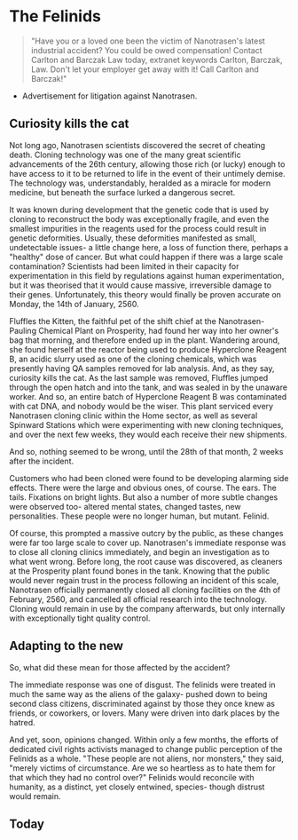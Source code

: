 # The Felinids

> "Have you or a loved one been the victim of Nanotrasen's latest industrial accident? You could be owed compensation! Contact Carlton and Barczak Law today, extranet keywords Carlton, Barczak, Law. Don't let your employer get away with it! Call Carlton and Barczak!"
- Advertisement for litigation against Nanotrasen.

## Curiosity kills the cat

Not long ago, Nanotrasen scientists discovered the secret of cheating death. Cloning technology was one of the many great scientific advancements of the 26th century, allowing those rich (or lucky) enough to have access to it to be returned to life in the event of their untimely demise. The technology was, understandably, heralded as a miracle for modern medicine, but beneath the surface lurked a dangerous secret.

It was known during development that the genetic code that is used by cloning to reconstruct the body was exceptionally fragile, and even the smallest impurities in the reagents used for the process could result in genetic deformities. Usually, these deformities manifested as small, undetectable issues- a little change here, a loss of function there, perhaps a "healthy" dose of cancer. But what could happen if there was a large scale contamination? Scientists had been limited in their capacity for experimentation in this field by regulations against human experimentation, but it was theorised that it would cause massive, irreversible damage to their genes. Unfortunately, this theory would finally be proven accurate on Monday, the 14th of January, 2560.

Fluffles the Kitten, the faithful pet of the shift chief at the Nanotrasen-Pauling Chemical Plant on Prosperity, had found her way into her owner's bag that morning, and therefore ended up in the plant. Wandering around, she found herself at the reactor being used to produce Hyperclone Reagent B, an acidic slurry used as one of the cloning chemicals, which was presently having QA samples removed for lab analysis. And, as they say, curiosity kills the cat. As the last sample was removed, Fluffles jumped through the open hatch and into the tank, and was sealed in by the unaware worker. And so, an entire batch of Hyperclone Reagent B was contaminated with cat DNA, and nobody would be the wiser. This plant serviced every Nanotrasen cloning clinic within the Home sector, as well as several Spinward Stations which were experimenting with new cloning techniques, and over the next few weeks, they would each receive their new shipments.

And so, nothing seemed to be wrong, until the 28th of that month, 2 weeks after the incident.

Customers who had been cloned were found to be developing alarming side effects. There were the large and obvious ones, of course. The ears. The tails. Fixations on bright lights. But also a number of more subtle changes were observed too- altered mental states, changed tastes, new personalities. These people were no longer human, but mutant. Felinid.

Of course, this prompted a massive outcry by the public, as these changes were far too large scale to cover up. Nanotrasen's immediate response was to close all cloning clinics immediately, and begin an investigation as to what went wrong. Before long, the root cause was discovered, as cleaners at the Prosperity plant found bones in the tank. Knowing that the public would never regain trust in the process following an incident of this scale, Nanotrasen officially permanently closed all cloning facilities on the 4th of February, 2560, and cancelled all official research into the technology. Cloning would remain in use by the company afterwards, but only internally with exceptionally tight quality control.

## Adapting to the new

So, what did these mean for those affected by the accident?

The immediate response was one of disgust. The felinids were treated in much the same way as the aliens of the galaxy- pushed down to being second class citizens, discriminated against by those they once knew as friends, or coworkers, or lovers. Many were driven into dark places by the hatred.

And yet, soon, opinions changed. Within only a few months, the efforts of dedicated civil rights activists managed to change public perception of the Felinids as a whole. "These people are not aliens, nor monsters," they said, "merely victims of circumstance. Are we so heartless as to hate them for that which they had no control over?" Felinids would reconcile with humanity, as a distinct, yet closely entwined, species- though distrust would remain.

## Today

